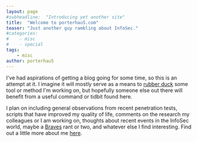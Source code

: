 ```yaml
---
layout: page
#subheadline:  "Introducing yet another site"
title:  "Welcome to porterhau5.com"
teaser: "Just another guy rambling about InfoSec."
#categories:
#    - misc
#    - special
tags:
    - misc
author: porterhau5
---
```

I've had aspirations of getting a blog going for some time, so this is an attempt at it. I imagine it will mostly serve as a means to [rubber duck](https://en.wikipedia.org/wiki/Rubber_duck_debugging) some tool or method I'm working on, but hopefully someone else out there will benefit from a useful command or tidbit found here.

I plan on including general observations from recent penetration tests, scripts that have improved my quality of life, comments on the research my colleagues or I am working on, thoughts about recent events in the InfoSec world, maybe a [Braves](http://braves.com) rant or two, and whatever else I find interesting. Find out a little more about me [here](/about.html).

